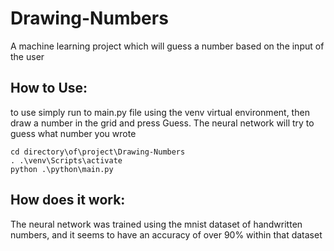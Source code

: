 # Drawing-Numbers

A machine learning project which will guess a number based on the input of the
user

## How to Use:

to use simply run to main.py file using the venv virtual environment, then draw
a number in the grid and press Guess. The neural network will try to guess what
number you wrote

```
cd directory\of\project\Drawing-Numbers
. .\venv\Scripts\activate
python .\python\main.py
```

## How does it work:

The neural network was trained using the mnist dataset of handwritten numbers,
and it seems to have an accuracy of over 90% within that dataset
